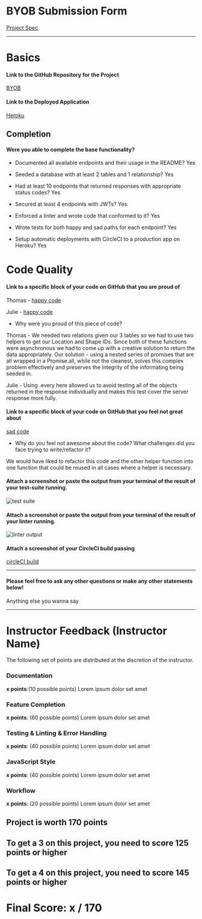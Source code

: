 # BYOB Submission Form

[Project Spec](http://frontend.turing.io/projects/build-your-own-backend.html)

------

# Basics

#### Link to the GitHub Repository for the Project
[BYOB](https://github.com/t-laird/ufo-tracker)

#### Link to the Deployed Application
[Heroku](https://ufo-tracker-thawk.herokuapp.com/)


## Completion

#### Were you able to complete the base functionality?

* Documented all available endpoints and their usage in the README?
Yes

* Seeded a database with at least 2 tables and 1 relationship?
Yes

* Had at least 10 endpoints that returned responses with appropriate status codes?
Yes

* Secured at least 4 endpoints with JWTs?
Yes

* Enforced a linter and wrote code that conformed to it?
Yes

* Wrote tests for both happy and sad paths for each endpoint?
Yes

* Setup automatic deployments with CircleCI to a production app on Heroku?
Yes

# Code Quality

#### Link to a specific block of your code on GitHub that you are proud of
Thomas - [happy code](https://github.com/t-laird/ufo-tracker/blob/f6fd0ae41ff1ba734a11c1295c379587449ba30a/db/seeds/dev/ufo-data.js#L16-L49)

Julie - [happy code](https://github.com/t-laird/ufo-tracker/blob/f6fd0ae41ff1ba734a11c1295c379587449ba30a/test/routes.spec.js#L114-L133)


* Why were you proud of this piece of code?

Thomas - We needed two relations given our 3 tables so we had to use two helpers to get our Location and Shape IDs. Since both of these functions were asynchronous we had to come up with a creative solution to return the data appropriately. Our solution - using a nested series of promises that are all wrapped in a Promise.all, while not the cleanest, solves this complex problem effectively and preserves the integrity of the informating being seeded in.

Julie - Using .every here allowed us to avoid testing all of the objects returned in the response individually and makes this test cover the server response more fully.

#### Link to a specific block of your code on GitHub that you feel not great about
[sad code](https://github.com/t-laird/ufo-tracker/blob/dd6d8343c2eae3fa0425009daa2b8f53b11e1885/server.js#L97-L105)

* Why do you feel not awesome about the code? What challenges did you face trying to write/refactor it?

We would have liked to refactor this code and the other helper function into one function that could be reused in all cases where a helper is necessary.

#### Attach a screenshot or paste the output from your terminal of the result of your test-suite running.

![test suite](https://github.com/t-laird/ufo-tracker/blob/master/byob-tests.png?raw=true)

#### Attach a screenshot or paste the output from your terminal of the result of your linter running.

![linter output](https://github.com/t-laird/ufo-tracker/blob/master/byob-eslint.png?raw=true)

#### Attach a screenshot of your CircleCI build passing

[circleCI build](https://circleci.com/gh/t-laird/ufo-tracker/17)

-----

#### Please feel free to ask any other questions or make any other statements below!

Anything else you wanna say

-----


# Instructor Feedback (Instructor Name)

The following set of points are distributed at the discretion of the instructor.

### Documentation

**x points**:(10 possible points) Lorem ipsum dolor set amet

### Feature Completion

**x points**: (60 possible points) Lorem ipsum dolor set amet

### Testing & Linting & Error Handling

**x points**: (40 possible points) Lorem ipsum dolor set amet

### JavaScript Style

**x points**: (40 possible points) Lorem ipsum dolor set amet

### Workflow

**x points**: (20 possible points) Lorem ipsum dolor set amet

## Project is worth 170 points

## To get a 3 on this project, you need to score 125 points or higher
## To get a 4 on this project, you need to score 145 points or higher

# Final Score: x / 170
